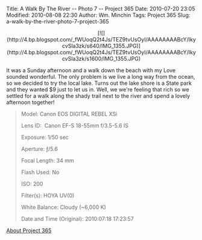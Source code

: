 Title: A Walk By The River -- Photo 7 -- Project 365
Date: 2010-07-20 23:05
Modified: 2010-08-08 22:30
Author: Wm. Minchin
Tags: Project 365
Slug: a-walk-by-the-river-photo-7-project-365

<div class="separator" style="clear: both; text-align: center;">

<p>
[![](http://4.bp.blogspot.com/_fWUoqQ2t4Js/TEZ9tvUsOyI/AAAAAAAABcY/IkycvSla3zk/s640/IMG_1355.JPG)](http://4.bp.blogspot.com/_fWUoqQ2t4Js/TEZ9tvUsOyI/AAAAAAAABcY/IkycvSla3zk/s1600/IMG_1355.JPG)

</div>

It was a Sunday afternoon and a walk down the beach with my Love sounded
wonderful. The only problem is we live a long way from the ocean, so we
decided to try the local lake. Turns out the lake shore is a State park
and they wanted $9 just to let us in. Well, we we're feeling that rich
so we settled for a walk along the shady trail next to the river and
spend a lovely afternoon together!

> 
> <span style="color: #666666;">Model: </span>Canon EOS DIGITAL REBEL
> XSi
>
> <span style="color: #666666;">Lens ID: </span> Canon EF-S 18-55mm
> f/3.5-5.6 IS
>
> <span style="color: #666666;">Exposure: </span>1/50 sec
>
> <span style="color: #666666;">Aperture: </span>ƒ/5.6
>
> <span style="color: #666666;">Focal Length: </span>34 mm
>
> <span style="color: #666666;">Flash Used: </span>No
>
> <span style="color: #666666;">ISO: </span>200
>
> <span style="color: #666666;">Filter(s): </span>HOYA UV(0)
>
> <span style="color: #666666;">White Balance: </span>Cloudy (\~6,000
> K)
>
> <span style="color: #666666;">Date and Time
> (Original): </span>2010:07:18 17:23:57
>
> <p>

[About Project
365](http://blog.minchin.ca/2010/07/project-365-introduction.html)

